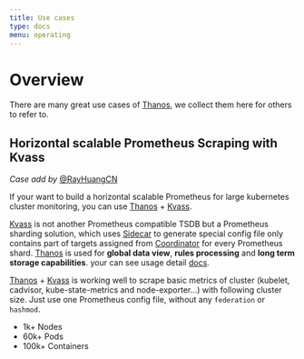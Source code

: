 ```yaml
---
title: Use cases
type: docs
menu: operating
---
```


# Overview

There are many great use cases of [Thanos](https://thanos.io/), we collect them here for others to refer to.

## Horizontal scalable Prometheus Scraping with Kvass

*Case add by* [@RayHuangCN](https://github.com/RayHuangCN)

If your want to build a horizontal scalable Prometheus for large kubernetes cluster monitoring, you can use  [Thanos](https://github.com/thanos-io/thanos) + [Kvass](https://github.com/tkestack/kvass).

[Kvass](https://github.com/tkestack/kvass) is not another Prometheus compatible TSDB but a Prometheus sharding solution, which uses [Sidecar](https://github.com/tkestack/kvass#sidecar) to generate special config file only contains part of targets assigned from [Coordinator](https://github.com/tkestack/kvass#coordinator) for every Prometheus shard.
[Thanos](https://github.com/thanos-io/thanos) is used for **global data view**, **rules processing** and **long term storage capabilities**. your can see usage detail [docs](https://github.com/tkestack/kvass#kvass--thanos).

[Thanos](https://github.com/thanos-io/thanos) + [Kvass](https://github.com/tkestack/kvass) is working well to scrape basic metrics of cluster (kubelet, cadvisor, kube-state-metrics and node-exporter...)  with following cluster size. Just use one Prometheus config file,  without any ```federation``` or ```hashmod```.

- 1k+ Nodes
- 60k+ Pods
- 100k+ Containers
